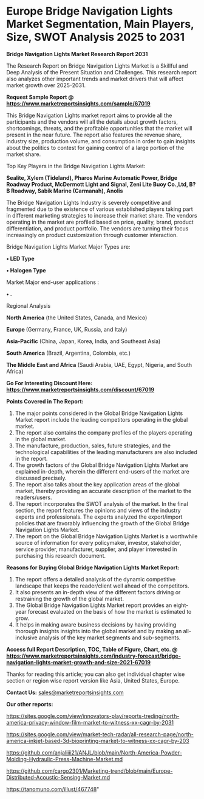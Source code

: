 # Europe Bridge Navigation Lights Market Segmentation, Main Players, Size, SWOT Analysis 2025 to 2031

<strong>Bridge Navigation Lights Market Research Report 2031</strong>

The Research Report on Bridge Navigation Lights Market is a Skillful and Deep Analysis of the Present Situation and Challenges. This research report also analyzes other important trends and market drivers that will affect market growth over 2025-2031.

<strong>Request Sample Report @ <a href=https://www.marketreportsinsights.com/sample/67019>https://www.marketreportsinsights.com/sample/67019</a></strong>

This Bridge Navigation Lights market report aims to provide all the participants and the vendors will all the details about growth factors, shortcomings, threats, and the profitable opportunities that the market will present in the near future. The report also features the revenue share, industry size, production volume, and consumption in order to gain insights about the politics to contest for gaining control of a large portion of the market share.

Top Key Players in the Bridge Navigation Lights Market:

<strong>Sealite, Xylem (Tideland), Pharos Marine Automatic Power, Bridge Roadway Product, McDermott Light and Signal, Zeni Lite Buoy Co.,Ltd, B?B Roadway, Sabik Marine (Carmanah), Anolis</strong>

The Bridge Navigation Lights Industry is severely competitive and fragmented due to the existence of various established players taking part in different marketing strategies to increase their market share. The vendors operating in the market are profiled based on price, quality, brand, product differentiation, and product portfolio. The vendors are turning their focus increasingly on product customization through customer interaction.

Bridge Navigation Lights Market Major Types are:

<strong>• LED Type

• Halogen Type</strong>

Market Major end-user applications :

<strong>• .</strong>

Regional Analysis

</u><strong><b>North America</b></strong> (the United States, Canada, and Mexico)

<strong><b>Europe </b></strong>(Germany, France, UK, Russia, and Italy)

<strong><b>Asia-Pacific</b></strong> (China, Japan, Korea, India, and Southeast Asia)

<strong><b>South America</b></strong> (Brazil, Argentina, Colombia, etc.)

<strong><b>The Middle East and Africa</b></strong> (Saudi Arabia, UAE, Egypt, Nigeria, and South Africa)

<strong>Go For Interesting Discount Here: <a href=https://www.marketreportsinsights.com/discount/67019>https://www.marketreportsinsights.com/discount/67019</a></strong>

<strong>Points Covered in The Report:</strong>
<ol>
  <li>The major points considered in the Global Bridge Navigation Lights Market report include the leading competitors operating in the global market.</li>
  <li>The report also contains the company profiles of the players operating in the global market.</li>
  <li>The manufacture, production, sales, future strategies, and the technological capabilities of the leading manufacturers are also included in the report.</li>
  <li>The growth factors of the Global Bridge Navigation Lights Market are explained in-depth, wherein the different end-users of the market are discussed precisely.</li>
  <li>The report also talks about the key application areas of the global market, thereby providing an accurate description of the market to the readers/users.</li>
  <li>The report incorporates the SWOT analysis of the market. In the final section, the report features the opinions and views of the industry experts and professionals. The experts analyzed the export/import policies that are favorably influencing the growth of the Global Bridge Navigation Lights Market.</li>
  <li>The report on the Global Bridge Navigation Lights Market is a worthwhile source of information for every policymaker, investor, stakeholder, service provider, manufacturer, supplier, and player interested in purchasing this research document.</li>
</ol>
<strong>Reasons for Buying Global Bridge Navigation Lights Market Report:</strong>

<ol>
  <li>The report offers a detailed analysis of the dynamic competitive landscape that keeps the reader/client well ahead of the competitors.</li>
  <li>It also presents an in-depth view of the different factors driving or restraining the growth of the global market.</li>
  <li>The Global Bridge Navigation Lights Market report provides an eight-year forecast evaluated on the basis of how the market is estimated to grow.</li>
  <li>It helps in making aware business decisions by having providing thorough insights insights into the global market and by making an all-inclusive analysis of the key market segments and sub-segments.</li>
</ol>
<strong>Access full Report Description, TOC, Table of Figure, Chart, etc. @ <a href=https://www.marketreportsinsights.com/industry-forecast/bridge-navigation-lights-market-growth-and-size-2021-67019>https://www.marketreportsinsights.com/industry-forecast/bridge-navigation-lights-market-growth-and-size-2021-67019</a></strong>


Thanks for reading this article; you can also get individual chapter wise section or region wise report version like Asia, United States, Europe.

<strong>Contact Us:</strong>
sales@marketreportsinsights.com

<strong>Our other reports:</strong>

<a href=https://sites.google.com/view/innovators-play/reports-treding/north-america-privacy-window-film-market-to-witness-xx-cagr-by-2031>https://sites.google.com/view/innovators-play/reports-treding/north-america-privacy-window-film-market-to-witness-xx-cagr-by-2031</a>

<a href=https://sites.google.com/view/market-tech-radar/all-research-page/north-america-inkjet-based-3d-bioprinting-market-to-witness-xx-cagr-by-203>https://sites.google.com/view/market-tech-radar/all-research-page/north-america-inkjet-based-3d-bioprinting-market-to-witness-xx-cagr-by-203</a>

<a href=https://github.com/anjaliiii21/ANJL/blob/main/North-America-Powder-Molding-Hydraulic-Press-Machine-Market.md>https://github.com/anjaliiii21/ANJL/blob/main/North-America-Powder-Molding-Hydraulic-Press-Machine-Market.md</a>

<a href=https://github.com/cargo2301/Marketing-trend/blob/main/Europe-Distributed-Acoustic-Sensing-Market.md>https://github.com/cargo2301/Marketing-trend/blob/main/Europe-Distributed-Acoustic-Sensing-Market.md</a>

<a href=https://tanomuno.com/illust/467748>https://tanomuno.com/illust/467748</a>"

